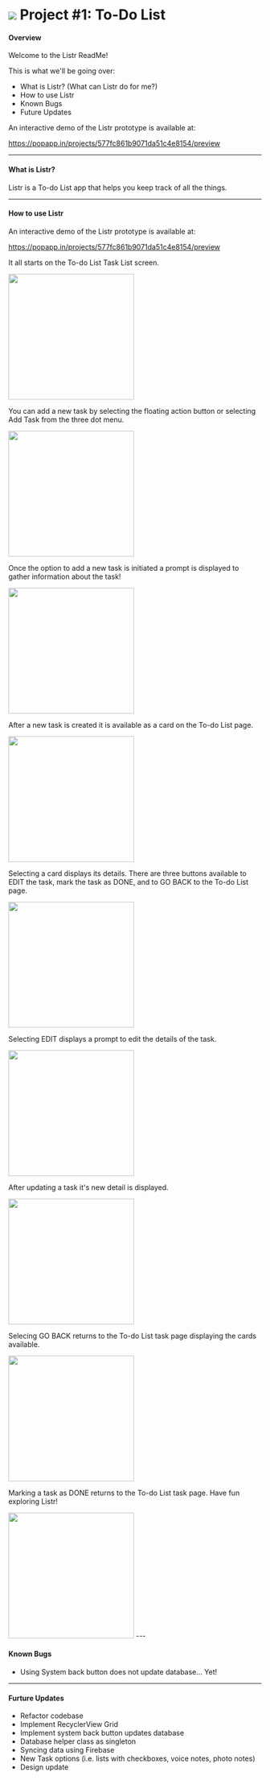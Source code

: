 # ![](https://ga-dash.s3.amazonaws.com/production/assets/logo-9f88ae6c9c3871690e33280fcf557f33.png) Project #1: To-Do List

#### Overview

Welcome to the Listr ReadMe!

This is what we'll be going over:
- What is Listr? (What can Listr do for me?)
- How to use Listr
- Known Bugs
- Future Updates

An interactive demo of the Listr prototype is available at:

https://popapp.in/projects/577fc861b9071da51c4e8154/preview

---

#### What is Listr?

Listr is a To-do List app that helps you keep track of all the things.

---

#### How to use Listr

An interactive demo of the Listr prototype is available at:

https://popapp.in/projects/577fc861b9071da51c4e8154/preview

It all starts on the To-do List Task List screen.

  <img src="screenshots/screenshot1.png" width="250">
  
You can add a new task by selecting the floating action button or selecting Add Task from the three dot menu.

  <img src="screenshots/screenshot2.png" width="250">

Once the option to add a new task is initiated a prompt is displayed to gather information about the task!

  <img src="screenshots/screenshot3.png" width="250">

After a new task is created it is available as a card on the To-do List page.

  <img src="screenshots/screenshot4.png" width="250">
  
Selecting a card displays its details. There are three buttons available to EDIT the task, mark the task as DONE, and to GO BACK to the To-do List page.

  <img src="screenshots/screenshot5.png" width="250">
  
Selecting EDIT displays a prompt to edit the details of the task.

  <img src="screenshots/screenshot6.png" width="250">

After updating a task it's new detail is displayed.

  <img src="screenshots/screenshot7.png" width="250">
  
Selecing GO BACK returns to the To-do List task page displaying the cards available.

  <img src="screenshots/screenshot4.png" width="250">

Marking a task as DONE returns to the To-do List task page. Have fun exploring Listr!

  <img src="screenshots/screenshot1.png" width="250">
---

#### Known Bugs

- Using System back button does not update database... Yet!

---

#### Furture Updates

- Refactor codebase
- Implement RecyclerView Grid
- Implement system back button updates database
- Database helper class as singleton
- Syncing data using Firebase
- New Task options (i.e. lists with checkboxes, voice notes, photo notes)
- Design update
